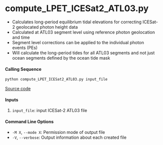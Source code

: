 compute_LPET_ICESat2_ATL03.py
=============================

- Calculates long-period equilibrium tidal elevations for correcting ICESat-2 geolocated photon height data
- Calculated at ATL03 segment level using reference photon geolocation and time
- Segment level corrections can be applied to the individual photon events (PEs)
- Will calculate the long-period tides for all ATL03 segments and not just ocean segments defined by the ocean tide mask

#### Calling Sequence
```bash
python compute_LPET_ICESat2_ATL03.py input_file
```
[Source code](https://github.com/tsutterley/pyTMD/blob/main/scripts/compute_LPET_ICESat2_ATL03.py)

#### Inputs
 1. `input_file`: input ICESat-2 ATL03 file

#### Command Line Options
 - `-M X`, `--mode X`: Permission mode of output file
 - `-V`, `--verbose`: Output information about each created file
